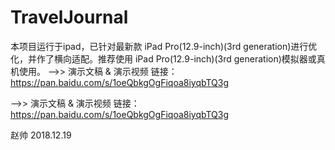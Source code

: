 # TravelJournal

本项目运行于ipad，已针对最新款 iPad Pro(12.9-inch)(3rd generation)进行优化，并作了横向适配。推荐使用 iPad Pro(12.9-inch)(3rd generation)模拟器或真机使用。
——>> 演示文稿 & 演示视频 链接：https://pan.baidu.com/s/1oeQbkgOgFiqoa8iyqbTQ3g

——>> 演示文稿 & 演示视频 链接：https://pan.baidu.com/s/1oeQbkgOgFiqoa8iyqbTQ3g


赵帅 2018.12.19
